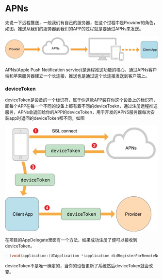 # APNs

先说一下远程推送，一般我们有自己的服务器，在这个过程中是Provider的角色，如图，推送从我们的服务器到我们的APP的过程就是要通过APNs来发送。

![APNs](../.gitbook/assets/789088325.jpg)

APNs\(Apple Push Notification service\)是远程推送功能的核心，通过APNs客户端和苹果服务器建立一个长连接，推送也是通过这个长连接发送到客户端上。

### deviceToken

deviceToken是设备的一个标识符，属于你这款APP装在你这个设备上的标识符，即每个APP在每一个不同的设备上都有着不同的deviceToekn，通过注册远程推送服务，APNs会返回给你的APP的deviceToken，用于开发的APNS服务器每次安装app时返回的deviceToken都不同，如图

![APNs](../.gitbook/assets/1944836878.jpg)

在项目的AppDelegate里面有一个方法，如果成功注册了便可以接收到deviceToken。

```objectivec
- (void)application:(UIApplication *)application didRegisterForRemoteNotificationsWithDeviceToken:(NSData *)deviceToken
```

deviceToken不是唯一确定的，当你的设备更新了系统然后deviceToken就会改变。

